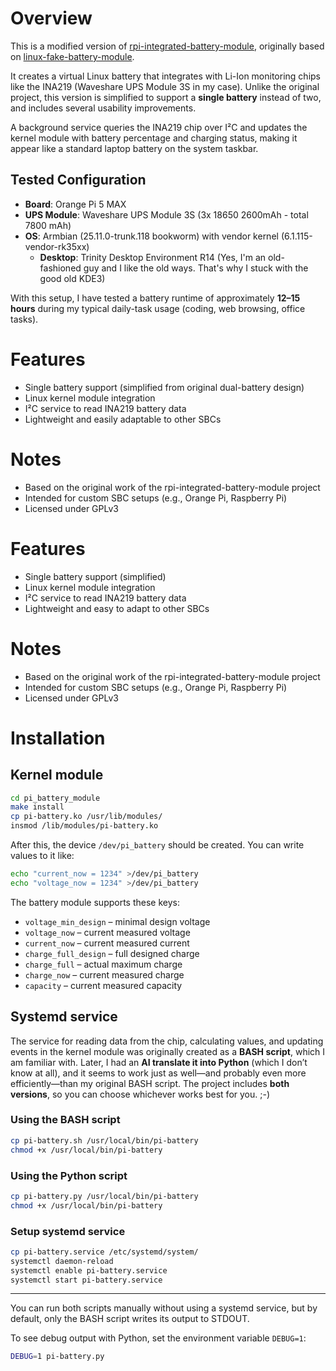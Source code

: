 # Overview
This is a modified version of [rpi-integrated-battery-module](https://github.com/a8ksh4/rpi-integrated-battery-module), originally based on [linux-fake-battery-module](https://github.com/hoelzro/linux-fake-battery-module).

It creates a virtual Linux battery that integrates with Li-Ion monitoring chips like the INA219 (Waveshare UPS Module 3S in my case). Unlike the original project, this version is simplified to support a **single battery** instead of two, and includes several usability improvements.

A background service queries the INA219 chip over I²C and updates the kernel module with battery percentage and charging status, making it appear like a standard laptop battery on the system taskbar.

## Tested Configuration
- **Board**: Orange Pi 5 MAX  
- **UPS Module**: Waveshare UPS Module 3S (3x 18650 2600mAh - total 7800 mAh)
- **OS**: Armbian (25.11.0-trunk.118 bookworm) with vendor kernel (6.1.115-vendor-rk35xx)
  - **Desktop**: Trinity Desktop Environment R14 (Yes, I'm an old-fashioned guy and I like the old ways. That's why I stuck with the good old KDE3)

With this setup, I have tested a battery runtime of approximately **12–15 hours** during my typical daily-task usage (coding, web browsing, office tasks).

# Features
- Single battery support (simplified from original dual-battery design)
- Linux kernel module integration  
- I²C service to read INA219 battery data
- Lightweight and easily adaptable to other SBCs

# Notes
- Based on the original work of the rpi-integrated-battery-module project
- Intended for custom SBC setups (e.g., Orange Pi, Raspberry Pi)
- Licensed under GPLv3

# Features

- Single battery support (simplified)  
- Linux kernel module integration  
- I²C service to read INA219 battery data  
- Lightweight and easy to adapt to other SBCs  

# Notes

- Based on the original work of the rpi-integrated-battery-module project  
- Intended for custom SBC setups (e.g., Orange Pi, Raspberry Pi)  
- Licensed under GPLv3  

# Installation

## Kernel module

```bash
cd pi_battery_module  
make install  
cp pi-battery.ko /usr/lib/modules/
insmod /lib/modules/pi-battery.ko
```

After this, the device `/dev/pi_battery` should be created. You can write values to it like:

```bash
echo "current_now = 1234" >/dev/pi_battery  
echo "voltage_now = 1234" >/dev/pi_battery  
```

The battery module supports these keys:

- `voltage_min_design` – minimal design voltage  
- `voltage_now` – current measured voltage  
- `current_now` – current measured current  
- `charge_full_design` – full designed charge  
- `charge_full` – actual maximum charge  
- `charge_now` – current measured charge  
- `capacity` – current measured capacity  

## Systemd service

The service for reading data from the chip, calculating values, and updating events in the kernel module was originally created as a **BASH script**, which I am familiar with. Later, I had an **AI translate it into Python** (which I don’t know at all), and it seems to work just as well—and probably even more efficiently—than my original BASH script. The project includes **both versions**, so you can choose whichever works best for you. ;-)

### Using the BASH script

```bash
cp pi-battery.sh /usr/local/bin/pi-battery  
chmod +x /usr/local/bin/pi-battery  
```

### Using the Python script

```bash
cp pi-battery.py /usr/local/bin/pi-battery  
chmod +x /usr/local/bin/pi-battery  
```

### Setup systemd service

```bash
cp pi-battery.service /etc/systemd/system/  
systemctl daemon-reload  
systemctl enable pi-battery.service  
systemctl start pi-battery.service
```

----

You can run both scripts manually without using a systemd service, but by default, only the BASH script writes its output to STDOUT.

To see debug output with Python, set the environment variable `DEBUG=1`:

```bash
DEBUG=1 pi-battery.py  
```
